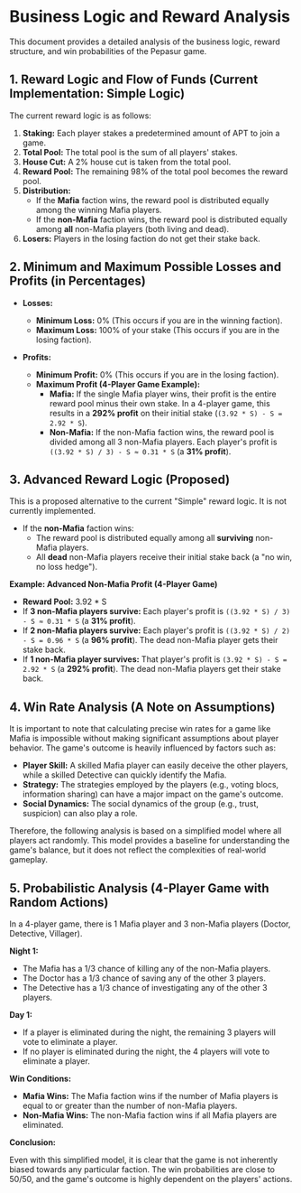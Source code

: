 # Business Logic and Reward Analysis

This document provides a detailed analysis of the business logic, reward structure, and win probabilities of the Pepasur game.

## 1. Reward Logic and Flow of Funds (Current Implementation: Simple Logic)

The current reward logic is as follows:

1.  **Staking:** Each player stakes a predetermined amount of APT to join a game.
2.  **Total Pool:** The total pool is the sum of all players' stakes.
3.  **House Cut:** A 2% house cut is taken from the total pool.
4.  **Reward Pool:** The remaining 98% of the total pool becomes the reward pool.
5.  **Distribution:**
    *   If the **Mafia** faction wins, the reward pool is distributed equally among the winning Mafia players.
    *   If the **non-Mafia** faction wins, the reward pool is distributed equally among **all** non-Mafia players (both living and dead).
6.  **Losers:** Players in the losing faction do not get their stake back.

## 2. Minimum and Maximum Possible Losses and Profits (in Percentages)

*   **Losses:**
    *   **Minimum Loss:** 0% (This occurs if you are in the winning faction).
    *   **Maximum Loss:** 100% of your stake (This occurs if you are in the losing faction).

*   **Profits:**
    *   **Minimum Profit:** 0% (This occurs if you are in the losing faction).
    *   **Maximum Profit (4-Player Game Example):**
        *   **Mafia:** If the single Mafia player wins, their profit is the entire reward pool minus their own stake. In a 4-player game, this results in a **292% profit** on their initial stake (`(3.92 * S) - S = 2.92 * S`).
        *   **Non-Mafia:** If the non-Mafia faction wins, the reward pool is divided among all 3 non-Mafia players. Each player's profit is `((3.92 * S) / 3) - S ≈ 0.31 * S` (a **31% profit**).

## 3. Advanced Reward Logic (Proposed)

This is a proposed alternative to the current "Simple" reward logic. It is not currently implemented.

*   If the **non-Mafia** faction wins:
    *   The reward pool is distributed equally among all **surviving** non-Mafia players.
    *   All **dead** non-Mafia players receive their initial stake back (a "no win, no loss hedge").

**Example: Advanced Non-Mafia Profit (4-Player Game)**

*   **Reward Pool:** 3.92 * S
*   If **3 non-Mafia players survive:** Each player's profit is `((3.92 * S) / 3) - S ≈ 0.31 * S` (a **31% profit**).
*   If **2 non-Mafia players survive:** Each player's profit is `((3.92 * S) / 2) - S = 0.96 * S` (a **96% profit**). The dead non-Mafia player gets their stake back.
*   If **1 non-Mafia player survives:** That player's profit is `(3.92 * S) - S = 2.92 * S` (a **292% profit**). The dead non-Mafia players get their stake back.

## 4. Win Rate Analysis (A Note on Assumptions)

It is important to note that calculating precise win rates for a game like Mafia is impossible without making significant assumptions about player behavior. The game's outcome is heavily influenced by factors such as:

*   **Player Skill:** A skilled Mafia player can easily deceive the other players, while a skilled Detective can quickly identify the Mafia.
*   **Strategy:** The strategies employed by the players (e.g., voting blocs, information sharing) can have a major impact on the game's outcome.
*   **Social Dynamics:** The social dynamics of the group (e.g., trust, suspicion) can also play a role.

Therefore, the following analysis is based on a simplified model where all players act randomly. This model provides a baseline for understanding the game's balance, but it does not reflect the complexities of real-world gameplay.

## 5. Probabilistic Analysis (4-Player Game with Random Actions)

In a 4-player game, there is 1 Mafia player and 3 non-Mafia players (Doctor, Detective, Villager).

**Night 1:**

*   The Mafia has a 1/3 chance of killing any of the non-Mafia players.
*   The Doctor has a 1/3 chance of saving any of the other 3 players.
*   The Detective has a 1/3 chance of investigating any of the other 3 players.

**Day 1:**

*   If a player is eliminated during the night, the remaining 3 players will vote to eliminate a player.
*   If no player is eliminated during the night, the 4 players will vote to eliminate a player.

**Win Conditions:**

*   **Mafia Wins:** The Mafia faction wins if the number of Mafia players is equal to or greater than the number of non-Mafia players.
*   **Non-Mafia Wins:** The non-Mafia faction wins if all Mafia players are eliminated.

**Conclusion:**

Even with this simplified model, it is clear that the game is not inherently biased towards any particular faction. The win probabilities are close to 50/50, and the game's outcome is highly dependent on the players' actions.

